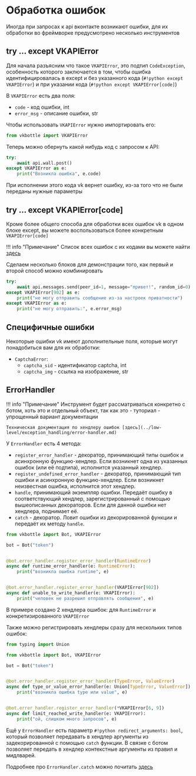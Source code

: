 # Обработка ошибок

Иногда при запросах к api вконтакте возникают ошибки, для их обработки во фреймворке предусмотрено несколько инструментов

## try ... except VKAPIError

Для начала разъясним что такое `VKAPIError`, это подтип `CodeException`, особенность которого заключается в том, чтобы ошибка идентифицировалась в except и без указанного кода (`#!python except VKAPIError`) и при указании кода (`#!python except VKAPIError[code]`)

В `VKAPIError` есть два поля:

* `code` - код ошибки, int
* `error_msg` - описание ошибки, str

Чтобы использовать `VKAPIError` нужно импортировать его:

```python
from vkbottle import VKAPIError
```

Теперь можно обернуть какой нибудь код с запросом к API:

```python
try:
    await api.wall.post()
except VKAPIError as e:
    print("Возникла ошибка", e.code)
```

При исполнении этого кода vk вернет ошибку, из-за того что не были переданы нужные параметры

## try ... except VKAPIError[code]

Кроме более общего способа для обработки всех ошибок vk в одном блоке except, вы можете воспользоваться более конкретным `VKAPIError[code]`

!!! info "Примечание"
    Список всех ошибок с их кодами вы можете найти [здесь](https://dev.vk.com/reference/errors)

Сделаем несколько блоков для демонстрации того, как первый и второй способ можно комбинировать

```python
try:
    await api.messages.send(peer_id=1, message="привет!", random_id=0)
except VKAPIError[902] as e:
    print("не могу отправить сообщение из-за настроек приватности")
except VKAPIError as e:
    print("не могу отправить:", e.error_msg)
```

## Специфичные ошибки

Некоторые ошибки vk имеют дополнительные поля, которые могут понадобиться вам для их обработки:

* `CaptchaError`:
    * `captcha_sid` - идентификатор captcha, int
    * `captcha_img` - ссылка на изображение, str

## ErrorHandler

!!! info "Примечание"
    Инструмент будет рассматриваться конкретно с ботом, хоть это и отдельный объект, так как это - туториал - упрощенный вариант документации

    Техническая документация по хендлеру ошибок [здесь](../low-level/exception_handling/error-handler.md)

У `ErrorHandler` есть 4 метода:

* `register_error_handler` - декоратор, принимающий типы ошибок и асинхронную функцию-хендлер. Если возникнет одна из указанных ошибок (или её подтипа), исполнится указанный хендлер.
* `register_undefined_error_handler` - декоратор, принимающий тип ошибки и асинхронную функцию-хендлер. Если возникнет неизвестная ошибка, исполнится этот хендлер.
* `handle`, принимающий экземпляр ошибки. Передаёт ошибку в соответствующий хендлер, зарегистрированный с помощью вышеописанных декораторов. Если для данной ошибки нет хендлера, поднимает её.
* `catch` - декоратор. Ловит ошибки из декорированной функции и передаёт их методу `handle`.

```python
from vkbottle import Bot, VKAPIError

bot = Bot("token")


@bot.error_handler.register_error_handler(RuntimeError)
async def runtime_error_handler(e: RuntimeError):
    print("возникла ошибка runtime", e)


@bot.error_handler.register_error_handler(VKAPIError[902])
async def unable_to_write_handler(e: VKAPIError):
    print("человек не разрешил отправлять сообщения", e)
```

В примере создано 2 хендлера ошибок: для `RuntimeError` и конкретизированного `VKAPIError`

Также можно регистрировать хендлеры сразу для нескольких типов ошибок:

```python
from typing import Union

from vkbottle import Bot, VKAPIError

bot = Bot("token")


@bot.error_handler.register_error_handler(TypeError, ValueError)
async def type_or_value_error_handler(e: Union[TypeError, ValueError]):
    print("возникла ошибка type или value", e)


@bot.error_handler.register_error_handler(*VKAPIError[6, 9])
async def limit_reached_write_handler(e: VKAPIError):
    print("ой, слишком много запросов", e)
```

Ещё у `ErrorHandler` есть параметр `#!python redirect_arguments: bool`, который позволяет передавать в хендлер аргументы из задекорированной с помощью `catch` функции. В связке с ботом позволяет передать в хендлер контекстные аргументы из правил и мидлварей.

Подробнее про `ErrorHandler.catch` можно почитать [здесь](../low-level/exception_handling/error-handler.md)
